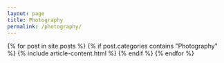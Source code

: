 ```yaml
---
layout: page
title: Photography
permalink: /photography/
---
```


<div class="container">
	<div class="row">
		{% for post in site.posts %}
          {% if post.categories contains "Photography" %}
    			  {% include article-content.html %}
          {% endif %}
		{% endfor %}
	</div>
</div>
